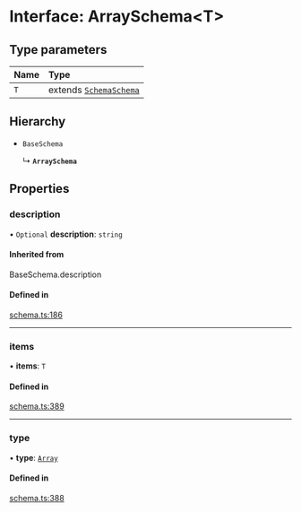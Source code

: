 # Interface: ArraySchema<T\>

## Type parameters

| Name | Type |
| :------ | :------ |
| `T` | extends [`Schema`](../types/Schema.md)[`Schema`](../types/Schema.md) |

## Hierarchy

- `BaseSchema`

  ↳ **`ArraySchema`**

## Properties

### description

• `Optional` **description**: `string`

#### Inherited from

BaseSchema.description

#### Defined in

[schema.ts:186](https://github.com/coda/packs-sdk/blob/main/schema.ts#L186)

___

### items

• **items**: `T`

#### Defined in

[schema.ts:389](https://github.com/coda/packs-sdk/blob/main/schema.ts#L389)

___

### type

• **type**: [`Array`](../enums/ValueType.md#array)

#### Defined in

[schema.ts:388](https://github.com/coda/packs-sdk/blob/main/schema.ts#L388)
